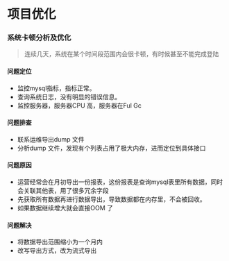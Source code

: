 # 项目优化

### 系统卡顿分析及优化

> 连续几天，系统在某个时间段范围内会很卡顿，有时候甚至不能完成登陆

#### 问题定位

* 监控mysql指标，指标正常。
* 查询系统日志，没有明显的错误信息。
* 监控服务器，服务器CPU 高，服务器在Ful Gc

#### 问题排查

* 联系运维导出dump 文件
* 分析dump 文件，发现有个列表占用了极大内存，进而定位到具体接口

#### 问题原因

* 运营经常会在月初导出一份报表，这份报表是查询mysql表里所有数据，同时会关联其他表，用了很多冗余字段
* 先获取所有数据再进行数据导出，导致数据都在内存里，不会被回收。
* 如果数据继续增大就会直接OOM 了

#### 问题解决

* 将数据导出范围缩小为一个月内
* 改写导出方式，改为流式导出
